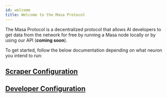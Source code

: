 ```yaml
---
id: welcome
title: Welcome to the Masa Protocol
---
```


The Masa Protocol is a decentralized protocol that allows AI developers to get data from the network for free by running a Masa node locally or by using our API (**coming soon**).

To get started, follow the below documentation depending on what neuron you intend to run:

## [Scraper Configuration](./protocol-twitter-scraper-config.md)

## [Developer Configuration](./protocol-developer-config.md)

<!-- ## [Validator Configuration](./protocol-validator-config.md) -->
